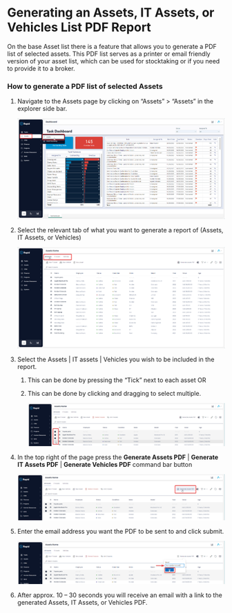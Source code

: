 # Generating an Assets, IT Assets, or Vehicles List PDF Report

On the base Asset list there is a feature that allows you to generate a PDF list of selected assets. This PDF list serves as a printer or email friendly version of your asset list, which can be used for stocktaking or if you need to provide it to a broker.

### How to generate a PDF list of selected Assets

1. Navigate to the Assets page by clicking on “Assets” &gt; “Assets” in the explorer side bar.  

    ![image-1702444402682.png](./downloaded_image_1705285501405.png)

2. Select the relevant tab of what you want to generate a report of (Assets, IT Assets, or Vehicles)  

    ![image-1702444492447.png](./downloaded_image_1705285502427.png)

3. Select the Assets | IT assets | Vehicles you wish to be included in the report. 

    1. This can be done by pressing the “Tick” next to each asset OR

    2. This can be done by clicking and dragging to select multiple. 

        ![image-1702444521775.png](./downloaded_image_1705285503440.png)

4. In the top right of the page press the **Generate Assets PDF** | **Generate IT Assets PDF** | **Generate Vehicles PDF** command bar button  

    ![image-1702444549128.png](./downloaded_image_1705285504455.png)

5. Enter the email address you want the PDF to be sent to and click submit.  

    ![image-1702444724758.png](./downloaded_image_1705285505470.png)
    
6. After approx. 10 – 30 seconds you will receive an email with a link to the generated Assets, IT Assets, or Vehicles PDF.